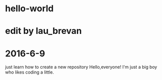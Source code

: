 # hello-world
# edit by lau_brevan
# 2016-6-9
just learn how to create a new repository
Hello,everyone!
I'm just a big boy who likes coding a little.
